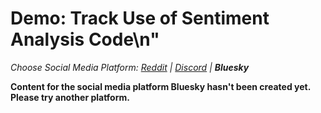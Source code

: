 # Demo: Track Use of Sentiment Analysis Code\n"
_Choose Social Media Platform: <a href='../../../reddit/ch09_privacy/04_tracking_use/03_demo_track_use.html'>Reddit</a> | <a href='../../../discord/ch09_privacy/04_tracking_use/03_demo_track_use.html'>Discord</a> | __Bluesky___

__Content for the social media platform Bluesky hasn't been created yet. Please try another platform.__